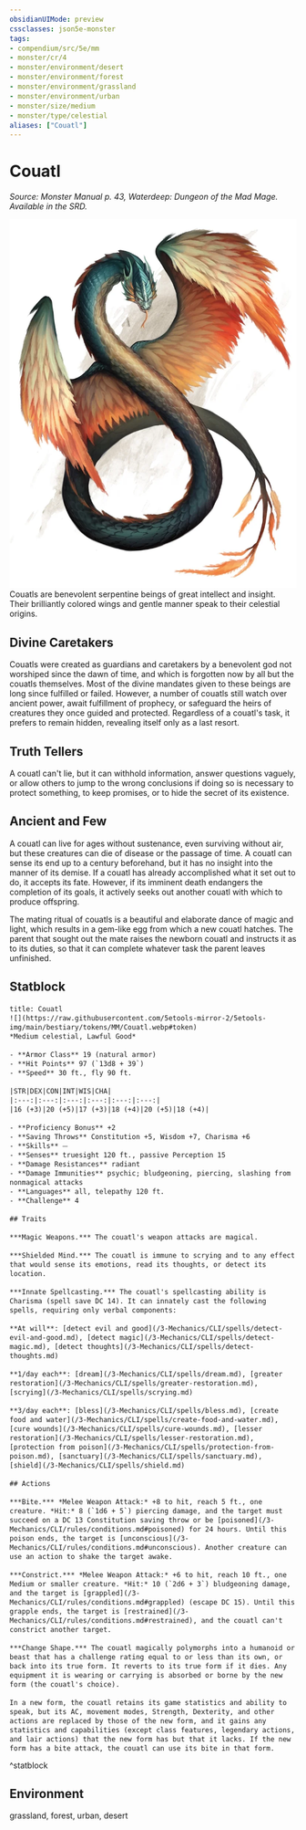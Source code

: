 ```yaml
---
obsidianUIMode: preview
cssclasses: json5e-monster
tags:
- compendium/src/5e/mm
- monster/cr/4
- monster/environment/desert
- monster/environment/forest
- monster/environment/grassland
- monster/environment/urban
- monster/size/medium
- monster/type/celestial
aliases: ["Couatl"]
---
```

# Couatl
*Source: Monster Manual p. 43, Waterdeep: Dungeon of the Mad Mage. Available in the SRD.*  

![](https://raw.githubusercontent.com/5etools-mirror-2/5etools-img/main/bestiary/MM/Couatl.webp#right)  
Couatls are benevolent serpentine beings of great intellect and insight. Their brilliantly colored wings and gentle manner speak to their celestial origins.

## Divine Caretakers

Couatls were created as guardians and caretakers by a benevolent god not worshiped since the dawn of time, and which is forgotten now by all but the couatls themselves. Most of the divine mandates given to these beings are long since fulfilled or failed. However, a number of couatls still watch over ancient power, await fulfillment of prophecy, or safeguard the heirs of creatures they once guided and protected. Regardless of a couatl's task, it prefers to remain hidden, revealing itself only as a last resort.

## Truth Tellers

A couatl can't lie, but it can withhold information, answer questions vaguely, or allow others to jump to the wrong conclusions if doing so is necessary to protect something, to keep promises, or to hide the secret of its existence.

## Ancient and Few

A couatl can live for ages without sustenance, even surviving without air, but these creatures can die of disease or the passage of time. A couatl can sense its end up to a century beforehand, but it has no insight into the manner of its demise. If a couatl has already accomplished what it set out to do, it accepts its fate. However, if its imminent death endangers the completion of its goals, it actively seeks out another couatl with which to produce offspring.

The mating ritual of couatls is a beautiful and elaborate dance of magic and light, which results in a gem-like egg from which a new couatl hatches. The parent that sought out the mate raises the newborn couatl and instructs it as to its duties, so that it can complete whatever task the parent leaves unfinished.


## Statblock

```ad-statblock
title: Couatl
![](https://raw.githubusercontent.com/5etools-mirror-2/5etools-img/main/bestiary/tokens/MM/Couatl.webp#token)
*Medium celestial, Lawful Good*

- **Armor Class** 19 (natural armor)
- **Hit Points** 97 (`13d8 + 39`) 
- **Speed** 30 ft., fly 90 ft.

|STR|DEX|CON|INT|WIS|CHA|
|:---:|:---:|:---:|:---:|:---:|:---:|
|16 (+3)|20 (+5)|17 (+3)|18 (+4)|20 (+5)|18 (+4)|

- **Proficiency Bonus** +2
- **Saving Throws** Constitution +5, Wisdom +7, Charisma +6
- **Skills** ⏤
- **Senses** truesight 120 ft., passive Perception 15
- **Damage Resistances** radiant
- **Damage Immunities** psychic; bludgeoning, piercing, slashing from nonmagical attacks
- **Languages** all, telepathy 120 ft.
- **Challenge** 4

## Traits

***Magic Weapons.*** The couatl's weapon attacks are magical.

***Shielded Mind.*** The couatl is immune to scrying and to any effect that would sense its emotions, read its thoughts, or detect its location.

***Innate Spellcasting.*** The couatl's spellcasting ability is Charisma (spell save DC 14). It can innately cast the following spells, requiring only verbal components:

**At will**: [detect evil and good](/3-Mechanics/CLI/spells/detect-evil-and-good.md), [detect magic](/3-Mechanics/CLI/spells/detect-magic.md), [detect thoughts](/3-Mechanics/CLI/spells/detect-thoughts.md)

**1/day each**: [dream](/3-Mechanics/CLI/spells/dream.md), [greater restoration](/3-Mechanics/CLI/spells/greater-restoration.md), [scrying](/3-Mechanics/CLI/spells/scrying.md)

**3/day each**: [bless](/3-Mechanics/CLI/spells/bless.md), [create food and water](/3-Mechanics/CLI/spells/create-food-and-water.md), [cure wounds](/3-Mechanics/CLI/spells/cure-wounds.md), [lesser restoration](/3-Mechanics/CLI/spells/lesser-restoration.md), [protection from poison](/3-Mechanics/CLI/spells/protection-from-poison.md), [sanctuary](/3-Mechanics/CLI/spells/sanctuary.md), [shield](/3-Mechanics/CLI/spells/shield.md)

## Actions

***Bite.*** *Melee Weapon Attack:* +8 to hit, reach 5 ft., one creature. *Hit:* 8 (`1d6 + 5`) piercing damage, and the target must succeed on a DC 13 Constitution saving throw or be [poisoned](/3-Mechanics/CLI/rules/conditions.md#poisoned) for 24 hours. Until this poison ends, the target is [unconscious](/3-Mechanics/CLI/rules/conditions.md#unconscious). Another creature can use an action to shake the target awake.

***Constrict.*** *Melee Weapon Attack:* +6 to hit, reach 10 ft., one Medium or smaller creature. *Hit:* 10 (`2d6 + 3`) bludgeoning damage, and the target is [grappled](/3-Mechanics/CLI/rules/conditions.md#grappled) (escape DC 15). Until this grapple ends, the target is [restrained](/3-Mechanics/CLI/rules/conditions.md#restrained), and the couatl can't constrict another target.

***Change Shape.*** The couatl magically polymorphs into a humanoid or beast that has a challenge rating equal to or less than its own, or back into its true form. It reverts to its true form if it dies. Any equipment it is wearing or carrying is absorbed or borne by the new form (the couatl's choice).

In a new form, the couatl retains its game statistics and ability to speak, but its AC, movement modes, Strength, Dexterity, and other actions are replaced by those of the new form, and it gains any statistics and capabilities (except class features, legendary actions, and lair actions) that the new form has but that it lacks. If the new form has a bite attack, the couatl can use its bite in that form.
```
^statblock

## Environment

grassland, forest, urban, desert